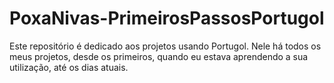 # PoxaNivas-PrimeirosPassosPortugol
Este repositório é dedicado aos projetos usando Portugol. Nele há todos os meus projetos, desde os primeiros, quando eu estava aprendendo a sua utilização, até os dias atuais.
